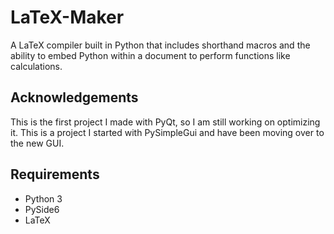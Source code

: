# LaTeX-Maker
A LaTeX compiler built in Python that includes shorthand macros and the ability to embed Python within a document to perform functions like calculations.

## Acknowledgements
This is the first project I made with PyQt, so I am still working on optimizing it. This is a project I started with PySimpleGui and have been moving over to the new GUI.

## Requirements
- Python 3
- PySide6
- LaTeX

